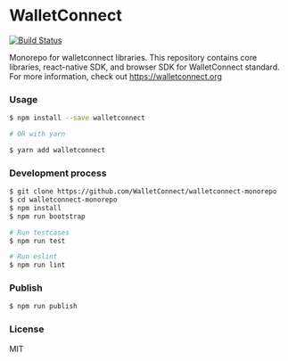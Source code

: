 # WalletConnect

[![Build Status](https://travis-ci.org/WalletConnect/walletconnect-monorepo.svg?branch=master)](https://travis-ci.org/WalletConnect/walletconnect-monorepo)

Monorepo for walletconnect libraries. This repository contains core libraries, react-native SDK, and browser SDK for WalletConnect standard. For more information, check out https://walletconnect.org

### Usage

```bash
$ npm install --save walletconnect

# OR with yarn

$ yarn add walletconnect
```

### Development process

```bash
$ git clone https://github.com/WalletConnect/walletconnect-monorepo
$ cd walletconnect-monorepo
$ npm install
$ npm run bootstrap

# Run testcases
$ npm run test

# Run eslint
$ npm run lint
```

### Publish

```bash
$ npm run publish
```

### License

MIT
